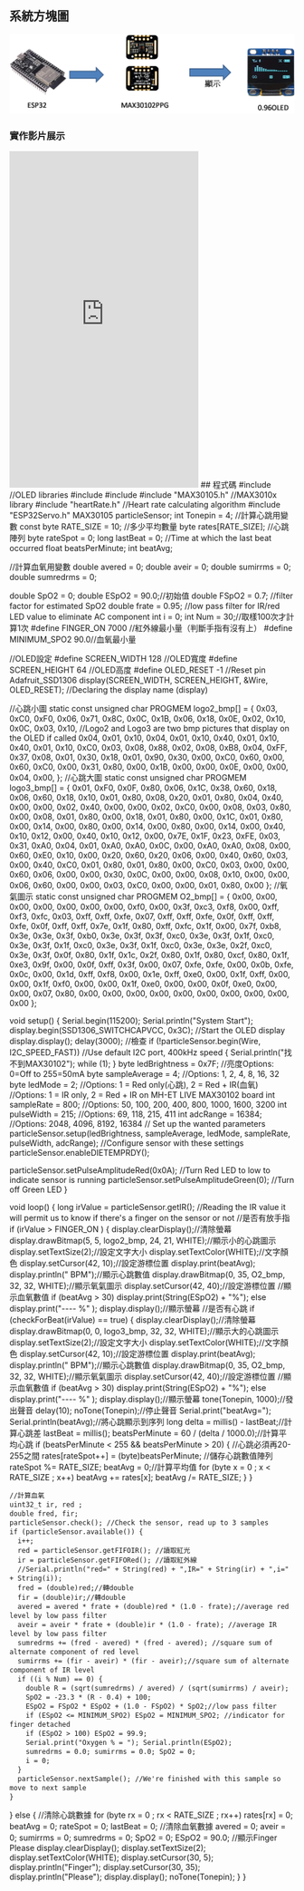 ## 系統方塊圖
![](https://github.com/Ethan11073421/MCU-course/blob/main/images/OLED.png?raw=true)
### 實作影片展示
<iframe width="334" height="594" src="https://www.youtube.com/embed/Soy-3Hc6hmY" title="血氧偵測" frameborder="0" allow="accelerometer; autoplay; clipboard-write; encrypted-media; gyroscope; picture-in-picture; web-share" allowfullscreen></iframe>
## 程式碼
#include <Adafruit_GFX.h>        //OLED libraries
#include <Adafruit_SSD1306.h>
#include <Wire.h>
#include "MAX30105.h"           //MAX3010x library
#include "heartRate.h"          //Heart rate calculating algorithm
#include "ESP32Servo.h"
MAX30105 particleSensor;
int Tonepin = 4;
//計算心跳用變數
const byte RATE_SIZE = 10; //多少平均數量
byte rates[RATE_SIZE]; //心跳陣列
byte rateSpot = 0;
long lastBeat = 0; //Time at which the last beat occurred
float beatsPerMinute;
int beatAvg;

//計算血氧用變數
double avered = 0;
double aveir = 0;
double sumirrms = 0;
double sumredrms = 0;

double SpO2 = 0;
double ESpO2 = 90.0;//初始值
double FSpO2 = 0.7; //filter factor for estimated SpO2
double frate = 0.95; //low pass filter for IR/red LED value to eliminate AC component
int i = 0;
int Num = 30;//取樣100次才計算1次
#define FINGER_ON 7000 //紅外線最小量（判斷手指有沒有上）
#define MINIMUM_SPO2 90.0//血氧最小量

//OLED設定
#define SCREEN_WIDTH 128 //OLED寬度
#define SCREEN_HEIGHT 64 //OLED高度
#define OLED_RESET    -1 //Reset pin
Adafruit_SSD1306 display(SCREEN_WIDTH, SCREEN_HEIGHT, &Wire, OLED_RESET); //Declaring the display name (display)

//心跳小圖
static const unsigned char PROGMEM logo2_bmp[] =
{ 0x03, 0xC0, 0xF0, 0x06, 0x71, 0x8C, 0x0C, 0x1B, 0x06, 0x18, 0x0E, 0x02, 0x10, 0x0C, 0x03, 0x10,              //Logo2 and Logo3 are two bmp pictures that display on the OLED if called
  0x04, 0x01, 0x10, 0x04, 0x01, 0x10, 0x40, 0x01, 0x10, 0x40, 0x01, 0x10, 0xC0, 0x03, 0x08, 0x88,
  0x02, 0x08, 0xB8, 0x04, 0xFF, 0x37, 0x08, 0x01, 0x30, 0x18, 0x01, 0x90, 0x30, 0x00, 0xC0, 0x60,
  0x00, 0x60, 0xC0, 0x00, 0x31, 0x80, 0x00, 0x1B, 0x00, 0x00, 0x0E, 0x00, 0x00, 0x04, 0x00,
};
//心跳大圖
static const unsigned char PROGMEM logo3_bmp[] =
{ 0x01, 0xF0, 0x0F, 0x80, 0x06, 0x1C, 0x38, 0x60, 0x18, 0x06, 0x60, 0x18, 0x10, 0x01, 0x80, 0x08,
  0x20, 0x01, 0x80, 0x04, 0x40, 0x00, 0x00, 0x02, 0x40, 0x00, 0x00, 0x02, 0xC0, 0x00, 0x08, 0x03,
  0x80, 0x00, 0x08, 0x01, 0x80, 0x00, 0x18, 0x01, 0x80, 0x00, 0x1C, 0x01, 0x80, 0x00, 0x14, 0x00,
  0x80, 0x00, 0x14, 0x00, 0x80, 0x00, 0x14, 0x00, 0x40, 0x10, 0x12, 0x00, 0x40, 0x10, 0x12, 0x00,
  0x7E, 0x1F, 0x23, 0xFE, 0x03, 0x31, 0xA0, 0x04, 0x01, 0xA0, 0xA0, 0x0C, 0x00, 0xA0, 0xA0, 0x08,
  0x00, 0x60, 0xE0, 0x10, 0x00, 0x20, 0x60, 0x20, 0x06, 0x00, 0x40, 0x60, 0x03, 0x00, 0x40, 0xC0,
  0x01, 0x80, 0x01, 0x80, 0x00, 0xC0, 0x03, 0x00, 0x00, 0x60, 0x06, 0x00, 0x00, 0x30, 0x0C, 0x00,
  0x00, 0x08, 0x10, 0x00, 0x00, 0x06, 0x60, 0x00, 0x00, 0x03, 0xC0, 0x00, 0x00, 0x01, 0x80, 0x00
};
//氧氣圖示
static const unsigned char PROGMEM O2_bmp[] = {
  0x00, 0x00, 0x00, 0x00, 0x00, 0x00, 0x00, 0xf0, 0x00, 0x3f, 0xc3, 0xf8, 0x00, 0xff, 0xf3, 0xfc,
  0x03, 0xff, 0xff, 0xfe, 0x07, 0xff, 0xff, 0xfe, 0x0f, 0xff, 0xff, 0xfe, 0x0f, 0xff, 0xff, 0x7e,
  0x1f, 0x80, 0xff, 0xfc, 0x1f, 0x00, 0x7f, 0xb8, 0x3e, 0x3e, 0x3f, 0xb0, 0x3e, 0x3f, 0x3f, 0xc0,
  0x3e, 0x3f, 0x1f, 0xc0, 0x3e, 0x3f, 0x1f, 0xc0, 0x3e, 0x3f, 0x1f, 0xc0, 0x3e, 0x3e, 0x2f, 0xc0,
  0x3e, 0x3f, 0x0f, 0x80, 0x1f, 0x1c, 0x2f, 0x80, 0x1f, 0x80, 0xcf, 0x80, 0x1f, 0xe3, 0x9f, 0x00,
  0x0f, 0xff, 0x3f, 0x00, 0x07, 0xfe, 0xfe, 0x00, 0x0b, 0xfe, 0x0c, 0x00, 0x1d, 0xff, 0xf8, 0x00,
  0x1e, 0xff, 0xe0, 0x00, 0x1f, 0xff, 0x00, 0x00, 0x1f, 0xf0, 0x00, 0x00, 0x1f, 0xe0, 0x00, 0x00,
  0x0f, 0xe0, 0x00, 0x00, 0x07, 0x80, 0x00, 0x00, 0x00, 0x00, 0x00, 0x00, 0x00, 0x00, 0x00, 0x00
};

void setup() {
  Serial.begin(115200);
  Serial.println("System Start");
  display.begin(SSD1306_SWITCHCAPVCC, 0x3C); //Start the OLED display
  display.display();
  delay(3000);
  //檢查
  if (!particleSensor.begin(Wire, I2C_SPEED_FAST)) //Use default I2C port, 400kHz speed
  {
    Serial.println("找不到MAX30102");
    while (1);
  }
  byte ledBrightness = 0x7F; //亮度Options: 0=Off to 255=50mA
  byte sampleAverage = 4; //Options: 1, 2, 4, 8, 16, 32
  byte ledMode = 2; //Options: 1 = Red only(心跳), 2 = Red + IR(血氧)
  //Options: 1 = IR only, 2 = Red + IR on MH-ET LIVE MAX30102 board
  int sampleRate = 800; //Options: 50, 100, 200, 400, 800, 1000, 1600, 3200
  int pulseWidth = 215; //Options: 69, 118, 215, 411
  int adcRange = 16384; //Options: 2048, 4096, 8192, 16384
  // Set up the wanted parameters
  particleSensor.setup(ledBrightness, sampleAverage, ledMode, sampleRate, pulseWidth, adcRange); //Configure sensor with these settings
  particleSensor.enableDIETEMPRDY();

  particleSensor.setPulseAmplitudeRed(0x0A); //Turn Red LED to low to indicate sensor is running
  particleSensor.setPulseAmplitudeGreen(0); //Turn off Green LED
}

void loop() {
  long irValue = particleSensor.getIR();    //Reading the IR value it will permit us to know if there's a finger on the sensor or not
  //是否有放手指
  if (irValue > FINGER_ON ) {
    display.clearDisplay();//清除螢幕
    display.drawBitmap(5, 5, logo2_bmp, 24, 21, WHITE);//顯示小的心跳圖示
    display.setTextSize(2);//設定文字大小
    display.setTextColor(WHITE);//文字顏色
    display.setCursor(42, 10);//設定游標位置
    display.print(beatAvg); display.println(" BPM");//顯示心跳數值
    display.drawBitmap(0, 35, O2_bmp, 32, 32, WHITE);//顯示氧氣圖示
    display.setCursor(42, 40);//設定游標位置
    //顯示血氧數值
    if (beatAvg > 30) display.print(String(ESpO2) + "%");
    else display.print("---- %" );
    display.display();//顯示螢幕
    //是否有心跳
    if (checkForBeat(irValue) == true) {
      display.clearDisplay();//清除螢幕
      display.drawBitmap(0, 0, logo3_bmp, 32, 32, WHITE);//顯示大的心跳圖示
      display.setTextSize(2);//設定文字大小
      display.setTextColor(WHITE);//文字顏色
      display.setCursor(42, 10);//設定游標位置
      display.print(beatAvg); display.println(" BPM");//顯示心跳數值
      display.drawBitmap(0, 35, O2_bmp, 32, 32, WHITE);//顯示氧氣圖示
      display.setCursor(42, 40);//設定游標位置
      //顯示血氧數值
      if (beatAvg > 30) display.print(String(ESpO2) + "%");
      else display.print("---- %" );
      display.display();//顯示螢幕
      tone(Tonepin, 1000);//發出聲音
      delay(10);
      noTone(Tonepin);//停止聲音
      Serial.print("beatAvg="); Serial.println(beatAvg);//將心跳顯示到序列
      long delta = millis() - lastBeat;//計算心跳差
      lastBeat = millis();
      beatsPerMinute = 60 / (delta / 1000.0);//計算平均心跳
      if (beatsPerMinute < 255 && beatsPerMinute > 20) {
        //心跳必須再20-255之間
        rates[rateSpot++] = (byte)beatsPerMinute; //儲存心跳數值陣列
        rateSpot %= RATE_SIZE;
        beatAvg = 0;//計算平均值
        for (byte x = 0 ; x < RATE_SIZE ; x++) beatAvg += rates[x];
        beatAvg /= RATE_SIZE;
      }
    }

    //計算血氧
    uint32_t ir, red ;
    double fred, fir;
    particleSensor.check(); //Check the sensor, read up to 3 samples
    if (particleSensor.available()) {
      i++;
      red = particleSensor.getFIFOIR(); //讀取紅光
      ir = particleSensor.getFIFORed(); //讀取紅外線
      //Serial.println("red=" + String(red) + ",IR=" + String(ir) + ",i=" + String(i));
      fred = (double)red;//轉double
      fir = (double)ir;//轉double
      avered = avered * frate + (double)red * (1.0 - frate);//average red level by low pass filter
      aveir = aveir * frate + (double)ir * (1.0 - frate); //average IR level by low pass filter
      sumredrms += (fred - avered) * (fred - avered); //square sum of alternate component of red level
      sumirrms += (fir - aveir) * (fir - aveir);//square sum of alternate component of IR level
      if ((i % Num) == 0) {
        double R = (sqrt(sumredrms) / avered) / (sqrt(sumirrms) / aveir);
        SpO2 = -23.3 * (R - 0.4) + 100;
        ESpO2 = FSpO2 * ESpO2 + (1.0 - FSpO2) * SpO2;//low pass filter
        if (ESpO2 <= MINIMUM_SPO2) ESpO2 = MINIMUM_SPO2; //indicator for finger detached
        if (ESpO2 > 100) ESpO2 = 99.9;
        Serial.print("Oxygen % = "); Serial.println(ESpO2);
        sumredrms = 0.0; sumirrms = 0.0; SpO2 = 0;
        i = 0;
      }
      particleSensor.nextSample(); //We're finished with this sample so move to next sample
    }

  } else {
    //清除心跳數據
    for (byte rx = 0 ; rx < RATE_SIZE ; rx++) rates[rx] = 0;
    beatAvg = 0; rateSpot = 0; lastBeat = 0;
    //清除血氧數據
    avered = 0; aveir = 0; sumirrms = 0; sumredrms = 0;
    SpO2 = 0; ESpO2 = 90.0;
    //顯示Finger Please
    display.clearDisplay();
    display.setTextSize(2);
    display.setTextColor(WHITE);
    display.setCursor(30, 5);
    display.println("Finger");
    display.setCursor(30, 35);
    display.println("Please");
    display.display();
    noTone(Tonepin);
  }
}
